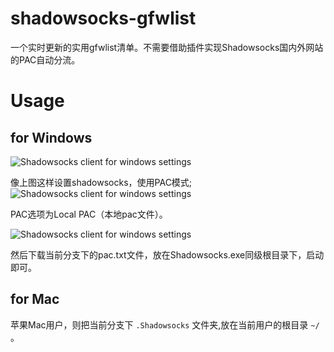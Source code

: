 # shadowsocks-gfwlist
一个实时更新的实用gfwlist清单。不需要借助插件实现Shadowsocks国内外网站的PAC自动分流。 

# Usage
## for Windows
![](https://raw.githubusercontent.com/iqiancheng/shadowsocks-awesome/doc/images/ss-setting-003.png "Shadowsocks client for windows settings")

像上图这样设置shadowsocks，使用PAC模式;
![](https://raw.githubusercontent.com/iqiancheng/shadowsocks-awesome/doc/images/ss-setting-001.png "Shadowsocks client for windows settings")

PAC选项为Local PAC（本地pac文件）。 

![](https://raw.githubusercontent.com/iqiancheng/shadowsocks-awesome/doc/images/ss-pac-setting-002.png "Shadowsocks client for windows settings")

然后下载当前分支下的pac.txt文件，放在Shadowsocks.exe同级根目录下，启动即可。

## for Mac
苹果Mac用户，则把当前分支下 ``.Shadowsocks`` 文件夹,放在当前用户的根目录 ``~/`` 。



